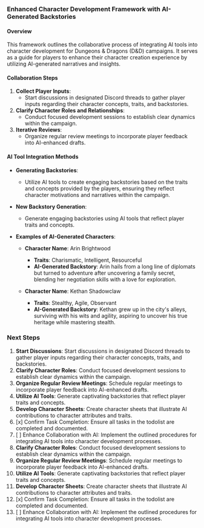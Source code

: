 

### Enhanced Character Development Framework with AI-Generated Backstories

#### Overview
This framework outlines the collaborative process of integrating AI tools into character development for Dungeons & Dragons (D&D) campaigns. It serves as a guide for players to enhance their character creation experience by utilizing AI-generated narratives and insights.

#### Collaboration Steps
1. **Collect Player Inputs**: 
   - Start discussions in designated Discord threads to gather player inputs regarding their character concepts, traits, and backstories.
2. **Clarify Character Roles and Relationships**: 
   - Conduct focused development sessions to establish clear dynamics within the campaign.
3. **Iterative Reviews**: 
   - Organize regular review meetings to incorporate player feedback into AI-enhanced drafts.

#### AI Tool Integration Methods
- **Generating Backstories**: 
   - Utilize AI tools to create engaging backstories based on the traits and concepts provided by the players, ensuring they reflect character motivations and narratives within the campaign.
  
- **New Backstory Generation**:
   - Generate engaging backstories using AI tools that reflect player traits and concepts.
  
- **Examples of AI-Generated Characters**:
  - **Character Name**: Arin Brightwood
    - **Traits**: Charismatic, Intelligent, Resourceful
    - **AI-Generated Backstory**: Arin hails from a long line of diplomats but turned to adventure after uncovering a family secret, blending her negotiation skills with a love for exploration.

  - **Character Name**: Kethan Shadowclaw
    - **Traits**: Stealthy, Agile, Observant
    - **AI-Generated Backstory**: Kethan grew up in the city's alleys, surviving with his wits and agility, aspiring to uncover his true heritage while mastering stealth.

### Next Steps
1. **Start Discussions**: Start discussions in designated Discord threads to gather player inputs regarding their character concepts, traits, and backstories.
2. **Clarify Character Roles**: Conduct focused development sessions to establish clear dynamics within the campaign.
3. **Organize Regular Review Meetings**: Schedule regular meetings to incorporate player feedback into AI-enhanced drafts.
4. **Utilize AI Tools**: Generate captivating backstories that reflect player traits and concepts.
5. **Develop Character Sheets**: Create character sheets that illustrate AI contributions to character attributes and traits.
6. [x] Confirm Task Completion: Ensure all tasks in the todolist are completed and documented.
7. [ ] Enhance Collaboration with AI: Implement the outlined procedures for integrating AI tools into character development processes.
2. **Clarify Character Roles**: Conduct focused development sessions to establish clear dynamics within the campaign.
3. **Organize Regular Review Meetings**: Schedule regular meetings to incorporate player feedback into AI-enhanced drafts.
4. **Utilize AI Tools**: Generate captivating backstories that reflect player traits and concepts.
5. **Develop Character Sheets**: Create character sheets that illustrate AI contributions to character attributes and traits.
6. [x] Confirm Task Completion: Ensure all tasks in the todolist are completed and documented.
7. [ ] Enhance Collaboration with AI: Implement the outlined procedures for integrating AI tools into character development processes.